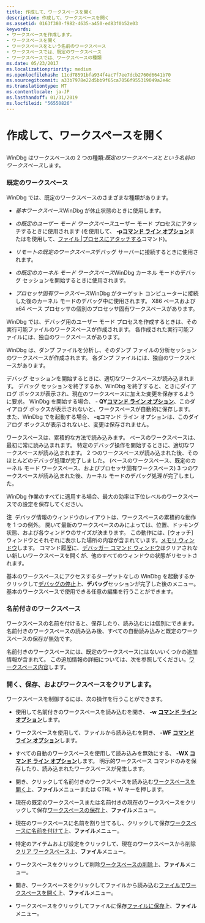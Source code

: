 ```yaml
---
title: 作成して、ワークスペースを開く
description: 作成して、ワークスペースを開く
ms.assetid: 0163f380-f982-4635-a450-ed83f0b52e03
keywords:
- ワークスペースを作成します。
- ワークスペースを開く
- ワークスペースをという名前のワークスペース
- ワークスペースでは、既定のワークスペース
- ワークスペースでは、ワークスペースの種類
ms.date: 05/23/2017
ms.localizationpriority: medium
ms.openlocfilehash: 11cd78591bfa934f4ac7f7ee7dcb2760d6641b70
ms.sourcegitcommit: a33b7978e22d5bb9f65ca7056f955319049a2e4c
ms.translationtype: MT
ms.contentlocale: ja-JP
ms.lasthandoff: 01/31/2019
ms.locfileid: "56550826"
---
```

# <a name="creating-and-opening-a-workspace"></a>作成して、ワークスペースを開く


## <span id="ddk_creating_and_opening_a_workspace_dbg"></span><span id="DDK_CREATING_AND_OPENING_A_WORKSPACE_DBG"></span>


WinDbg はワークスペースの 2 つの種類:*既定のワークスペース*と*という名前のワークスペース*します。

### <a name="span-iddefaultworkspacesspanspan-iddefaultworkspacesspandefault-workspaces"></a><span id="default_workspaces"></span><span id="DEFAULT_WORKSPACES"></span>既定のワークスペース

WinDbg では、既定のワークスペースのさまざまな種類があります。

-   *基本ワークスペース*WinDbg が休止状態のときに使用します。

-   *の既定のユーザー モード ワークスペース*ユーザー モード プロセスにアタッチするときに使用されます (を使用して、 **-p**[**コマンド ライン オプション**](windbg-command-line-options.md)またはを使用して、[ファイル |プロセスにアタッチする](file---attach-to-a-process.md)コマンド)。

-   *リモートの既定のワークスペース*デバッグ サーバーに接続するときに使用されます。

-   *の既定のカーネル モード ワークスペース*WinDbg カーネル モードのデバッグ セッションを開始するときに使用されます。

-   *プロセッサ固有ワークスペース*WinDbg がターゲット コンピューターに接続した後のカーネル モードのデバッグ中に使用されます。 X86 ベースおよび x64 ベース プロセッサの個別のプロセッサ固有ワークスペースがあります。

WinDbg では、デバッグ用のユーザー モード プロセスを作成するときは、その実行可能ファイルのワークスペースが作成されます。 各作成された実行可能ファイルには、独自のワークスペースがあります。

WinDbg は、ダンプ ファイルを分析し、そのダンプ ファイルの分析セッションのワークスペースが作成されます。 各ダンプ ファイルには、独自のワークスペースがあります。

デバッグ セッションを開始するときに、適切なワークスペースが読み込まれます。 デバッグ セッションを終了するか、WinDbg を終了すると、ときにダイアログ ボックスが表示され、現在のワークスペースに加えた変更を保存するように要求。 WinDbg を開始する場合、 **- QY**[**コマンド ライン オプション**](windbg-command-line-options.md)、このダイアログ ボックスが表示されないと、ワークスペースが自動的に保存します。 また、WinDbg でを起動する場合、 **-q**コマンド ライン オプションは、このダイアログ ボックスが表示されないと、変更は保存されません。

ワークスペースは、累積的な方法で読み込みます。 ベースのワークスペースは、最初に常に読み込まれます。 特定のデバッグ操作を開始するときに、適切なワークスペースが読み込まれます。 2 つのワークスペースが読み込まれた後、そのほとんどのデバッグ処理が完了しました。 (ベースのワークスペース、既定のカーネル モード ワークスペース、およびプロセッサ固有ワークスペース) 3 つのワークスペースが読み込まれた後、カーネル モードのデバッグ処理が完了しました。

WinDbg 作業のすべてに適用する場合、最大の効率は下位レベルのワークスペースでの設定を保存してください。

**注**  デバッグ情報のウィンドウのレイアウトは、ワークスペースの累積的な動作を 1 つの例外。 開いて最新のワークスペースのみによっては、位置、ドッキング状態、および各ウィンドウのサイズが決まります。 この動作には、[ウォッチ] ウィンドウとそれぞれに表示した場所の内容が含まれています。[メモリ ウィンドウ](memory-window.md)します。 コマンド履歴に、[デバッガー コマンド ウィンドウ](debugger-command-window.md)はクリアされない新しいワークスペースを開くが、他のすべてのウィンドウの状態がリセットされます。

 

基本のワークスペースにアクセスするターゲットなしの WinDbg を起動するかクリックして[デバッグの停止](debug---stop-debugging.md)上、**デバッグ**セッションが完了した後のメニュー。 基本のワークスペースで使用できる任意の編集を行うことができます。

### <a name="span-idnamedworkspacesspanspan-idnamedworkspacesspannamed-workspaces"></a><span id="named_workspaces"></span><span id="NAMED_WORKSPACES"></span>名前付きのワークスペース

ワークスペースの名前を付けると、保存したり、読み込むには個別にできます。 名前付きのワークスペースの読み込み後、すべての自動読み込みと既定のワークスペースの保存が無効です。

名前付きのワークスペースには、既定のワークスペースにはないいくつかの追加情報が含まれて。 この追加情報の詳細については、次を参照してください。[ワークスペース内容](workspace-contents.md)します。

### <a name="span-idopeningsavingandclearingworkspacesspanspan-idopeningsavingandclearingworkspacesspanopening-saving-and-clearing-workspaces"></a><span id="opening__saving__and_clearing_workspaces"></span><span id="OPENING__SAVING__AND_CLEARING_WORKSPACES"></span>開く、保存、およびワークスペースをクリアします。

ワークスペースを制御するには、次の操作を行うことができます。

-   使用して名前付きのワークスペースを読み込むを開き、 **-w** [**コマンド ライン オプション**](windbg-command-line-options.md)します。

-   ワークスペースを使用して、ファイルから読み込むを開き、 **-WF** [**コマンド ライン オプション**](windbg-command-line-options.md)します。

-   すべての自動のワークスペースを使用して読み込みを無効にする、 **-WX** [**コマンド ライン オプション**](windbg-command-line-options.md)します。 明示的ワークスペース コマンドのみを保存したり、読み込まれたワークスペースが発生します。

-   開き、クリックして名前付きのワークスペースを読み込む[ワークスペースを開く](file---open-workspace.md)上、**ファイル**メニューまたは CTRL + W キーを押します。

-   現在の既定のワークスペースまたは名前付きの現在のワークスペースをクリックして保存[ワークスペースの保存](file---save-workspace.md)上、**ファイル**メニュー。

-   現在のワークスペースに名前を割り当てるし、クリックして保存[ワークスペースに名前を付けて](file---save-workspace-as.md)上、**ファイル**メニュー。

-   特定のアイテムおよび設定をクリックして、現在のワークスペースから削除[クリア ワークスペース](file---clear-workspace.md)上、**ファイル**メニュー。

-   ワークスペースをクリックして削除[ワークスペースの削除](file---delete-workspaces.md)上、**ファイル**メニュー。

-   開き、ワークスペースをクリックしてファイルから読み込む[ファイルでワークスペースを開く](file---open-workspace-in-file.md)上、**ファイル**メニュー。

-   ワークスペースをクリックしてファイルに保存[ファイルに保存](file---save-workspace-to-file.md)上、**ファイル**メニュー。

 

 





